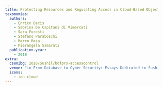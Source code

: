 ```yaml
---
title: Protecting Resources and Regulating Access in Cloud-Based Object Storage
taxonomies:
  authors:
    - Enrico Bacis
    - Sabrina De Capitani di Vimercati
    - Sara Foresti
    - Stefano Paraboschi
    - Marco Rosa
    - Pierangela Samarati
  publication-year:
    - 2018
extra:
  csunibg: 2018/Sushil/bdfprs-accesscontrol
  venue: "in From Database to Cyber Security: Essays Dedicated to Sushil Jajodia on the Occasion of his 70th Birthday, I. Ray, I. Ray, P. Samarati (eds.), Springer, 2018"
  icons:
    - ion-cloud
---
```


